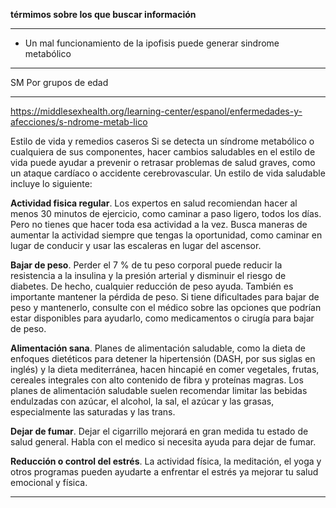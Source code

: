 **térmimos sobre los que buscar información**


---
- Un mal funcionamiento de la ipofisis puede generar sindrome metabólico



---

SM Por grupos de edad

---

https://middlesexhealth.org/learning-center/espanol/enfermedades-y-afecciones/s-ndrome-metab-lico

Estilo de vida y remedios caseros
Si se detecta un síndrome metabólico o cualquiera de sus componentes, hacer cambios saludables en el estilo de vida puede ayudar a prevenir o retrasar problemas de salud graves, como un ataque cardíaco o accidente cerebrovascular. Un estilo de vida saludable incluye lo siguiente:

**Actividad fisica regular**. Los expertos en salud recomiendan hacer al menos 30 minutos de ejercicio, como caminar a paso ligero, todos los días. Pero no tienes que hacer toda esa actividad a la vez. Busca maneras de aumentar la actividad siempre que tengas la oportunidad, como caminar en lugar de conducir y usar las escaleras en lugar del ascensor.

**Bajar de peso**. Perder el 7 % de tu peso corporal puede reducir la resistencia a la insulina y la presión arterial y disminuir el riesgo de diabetes. De hecho, cualquier reducción de peso ayuda. También es importante mantener la pérdida de peso. Si tiene dificultades para bajar de peso y mantenerlo, consulte con el médico sobre las opciones que podrían estar disponibles para ayudarlo, como medicamentos o cirugía para bajar de peso.

**Alimentación sana**. Planes de alimentación saludable, como la dieta de enfoques dietéticos para detener la hipertensión (DASH, por sus siglas en inglés) y la dieta mediterránea, hacen hincapié en comer vegetales, frutas, cereales integrales con alto contenido de fibra y proteínas magras. Los planes de alimentación saludable suelen recomendar limitar las bebidas endulzadas con azúcar, el alcohol, la sal, el azúcar y las grasas, especialmente las saturadas y las trans.

**Dejar de fumar**. Dejar el cigarrillo mejorará en gran medida tu estado de salud general. Habla con el medico si necesita ayuda para dejar de fumar.

**Reducción o control del estrés**. La actividad física, la meditación, el yoga y otros programas pueden ayudarte a enfrentar el estrés ya mejorar tu salud emocional y física.

---